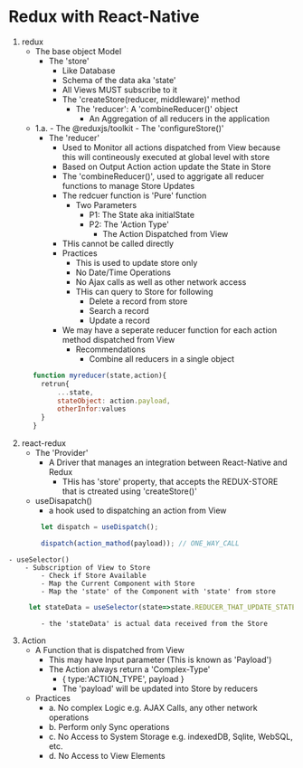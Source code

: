 # Redux with React-Native

1. redux
    - The base object Model
        - The 'store'
            - Like Database
            - Schema of the data aka 'state'
            - All Views MUST subscribe to it
            - The  'createStore(reducer, middleware)' method
                - The 'reducer': A 'combineReducer()' object
                    - An Aggregation of all reducers in the application
    - 1.a. 
            - The @reduxjs/toolkit
                - The 'configureStore()'    
        - The 'reducer'
            - Used to Monitor all actions dispatched from View because this will contineously executed at global level with store
            - Based on Output Action action update the State in Store
            - The 'combineReducer()', used to aggrigate all reducer functions to manage Store Updates 
            - The redcuer function is 'Pure' function
                - Two Parameters
                    - P1: The State aka initialState
                    - P2: The 'Action Type'
                        - The Action Dispatched from View
            - THis cannot be called directly            
            - Practices
                - This is used to update store only
                - No Date/Time Operations
                - No Ajax calls as well as other network access
                - THis can query to Store for following
                    - Delete a record from store
                    - Search a record
                    - Update a record            
            - We may have a seperate reducer function for each action method dispatched from View
                - Recommendations
                    - Combine all reducers in a single object     
```` javascript
      function myreducer(state,action){
        retrun{
            ...state,
            stateObject: action.payload,
            otherInfor:values
        }
      }
````
2. react-redux
    - The 'Provider'
        - A Driver that manages an integration between React-Native and Redux
            - THis has 'store' property, that accepts the REDUX-STORE that is ctreated using 'createStore()'  
    - useDisapatch()
        - a hook used to dispatching an action from View
```` javascript
        let dispatch = useDispatch();

        dispatch(action_mathod(payload)); // ONE_WAY_CALL
````
    - useSelector()
        - Subscription of View to Store
            - Check if Store Available
            - Map the Current Component with Store
            - Map the 'state' of the Component with 'state' from store
```` javascript
     let stateData = useSelector(state=>state.REDUCER_THAT_UPDATE_STATE)   
````
            - the 'stateData' is actual data received from the Store
3. Action
    - A Function that is dispatched from View
        - This may have Input parameter (This is known as 'Payload')
        - The Action always return a 'Complex-Type'
            - { type:'ACTION_TYPE', payload  }   
            - The 'payload' will be updated into Store by reducers
    - Practices
        - a. No complex Logic e.g. AJAX Calls, any other network operations
        - b. Perform only Sync operations
        - c. No Access to System Storage e.g. indexedDB, Sqlite, WebSQL, etc.
        - d. No Access to View Elements        